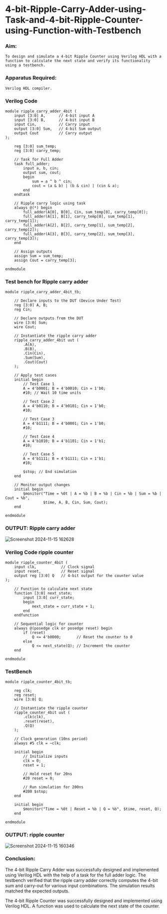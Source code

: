 # 4-bit-Ripple-Carry-Adder-using-Task-and-4-bit-Ripple-Counter-using-Function-with-Testbench
### Aim:
```To design and simulate a 4-bit Ripple Carry Adder using Verilog HDL with a task to implement the full adder functionality and verify its output using a testbench.
To design and simulate a 4-bit Ripple Counter using Verilog HDL with a function to calculate the next state and verify its functionality using a testbench.
```
### Apparatus Required:
```Computer with Vivado or any Verilog simulation software.
Verilog HDL compiler.
```

### Verilog Code
```
module ripple_carry_adder_4bit (
    input [3:0] A,      // 4-bit input A
    input [3:0] B,      // 4-bit input B
    input Cin,          // Carry input
    output [3:0] Sum,   // 4-bit Sum output
    output Cout         // Carry output
);

    reg [3:0] sum_temp;
    reg [3:0] carry_temp;

    // Task for Full Adder
    task full_adder;
        input a, b, cin;
        output sum, cout;
        begin
            sum = a ^ b ^ cin;
            cout = (a & b) | (b & cin) | (cin & a);
        end
    endtask

    // Ripple carry logic using task
    always @(*) begin
        full_adder(A[0], B[0], Cin, sum_temp[0], carry_temp[0]);
        full_adder(A[1], B[1], carry_temp[0], sum_temp[1], carry_temp[1]);
        full_adder(A[2], B[2], carry_temp[1], sum_temp[2], carry_temp[2]);
        full_adder(A[3], B[3], carry_temp[2], sum_temp[3], carry_temp[3]);
    end

    // Assign outputs
    assign Sum = sum_temp;
    assign Cout = carry_temp[3];

endmodule
```

### Test bench for Ripple carry adder

```
module ripple_carry_adder_4bit_tb;

    // Declare inputs to the DUT (Device Under Test)
    reg [3:0] A, B;
    reg Cin;
    
    // Declare outputs from the DUT
    wire [3:0] Sum;
    wire Cout;

    // Instantiate the ripple carry adder
    ripple_carry_adder_4bit uut (
        .A(A),
        .B(B),
        .Cin(Cin),
        .Sum(Sum),
        .Cout(Cout)
    );

    // Apply test cases
    initial begin
        // Test Case 1
        A = 4'b0001; B = 4'b0010; Cin = 1'b0;
        #10; // Wait 10 time units

        // Test Case 2
        A = 4'b0110; B = 4'b0101; Cin = 1'b0;
        #10;

        // Test Case 3
        A = 4'b1111; B = 4'b0001; Cin = 1'b0;
        #10;

        // Test Case 4
        A = 4'b1010; B = 4'b1101; Cin = 1'b1;
        #10;

        // Test Case 5
        A = 4'b1111; B = 4'b1111; Cin = 1'b1;
        #10;

        $stop; // End simulation
    end

    // Monitor output changes
    initial begin
        $monitor("Time = %0t | A = %b | B = %b | Cin = %b | Sum = %b | Cout = %b", 
                 $time, A, B, Cin, Sum, Cout);
    end

endmodule
```
### OUTPUT: Ripple carry adder
![Screenshot 2024-11-15 162628](https://github.com/user-attachments/assets/dc9f1266-e2c0-4eb4-b689-cabb3f83d49f)

###  Verilog Code ripple counter
```
module ripple_counter_4bit (
    input clk,           // Clock signal
    input reset,         // Reset signal
    output reg [3:0] Q   // 4-bit output for the counter value
);

    // Function to calculate next state
    function [3:0] next_state;
        input [3:0] curr_state;
        begin
            next_state = curr_state + 1;
        end
    endfunction

    // Sequential logic for counter
    always @(posedge clk or posedge reset) begin
        if (reset)
            Q <= 4'b0000;       // Reset the counter to 0
        else
            Q <= next_state(Q); // Increment the counter
    end

endmodule
```
### TestBench
```
module ripple_counter_4bit_tb;

    reg clk;
    reg reset;
    wire [3:0] Q;

    // Instantiate the ripple counter
    ripple_counter_4bit uut (
        .clk(clk),
        .reset(reset),
        .Q(Q)
    );

    // Clock generation (10ns period)
    always #5 clk = ~clk;

    initial begin
        // Initialize inputs
        clk = 0;
        reset = 1;

        // Hold reset for 20ns
        #20 reset = 0;

        // Run simulation for 200ns
        #200 $stop;
    end

    initial begin
        $monitor("Time = %0t | Reset = %b | Q = %b", $time, reset, Q);
    end

endmodule
```
### OUTPUT: ripple counter
![Screenshot 2024-11-15 160346](https://github.com/user-attachments/assets/65d3cc31-ddcd-413b-9471-a491546f46e1)



### Conclusion:
The 4-bit Ripple Carry Adder was successfully designed and implemented using Verilog HDL with the help of a task for the full adder logic. The testbench verified that the ripple carry adder correctly computes the 4-bit sum and carry-out for various input combinations. The simulation results matched the expected outputs.

The 4-bit Ripple Counter was successfully designed and implemented using Verilog HDL. A function was used to calculate the next state of the counter.

